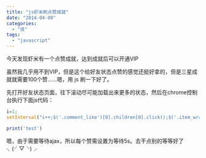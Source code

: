 ```yaml
---
title: "js虾米刷点赞成就"
date: "2014-04-08"
categories: 
  - "技"
tags: 
  - "javascript"
---
```


今天发现虾米有一个点赞成就，达到成就后可以开通VIP

虽然我几乎用不到VIP，但是这个给好友状态点赞的感觉还挺好拿的，但是三星成就就需要100个赞……嗯，用 js 刷一下好了。

先打开好友状态页面，往下滚动尽可能加载出来更多的状态，然后在chrome控制台执行下面js代码：

```js
i=1;
setInterval("i++;$('.comment_like')[0].children[0].click();$('.item_wrap')[i].click();alert(i)",5000)
```

```js
print('test')
```

嗯，由于需要等待ajax，所以每个赞需设置为等待5s。去干点别的等等好了╮(╯▽╰)╭
